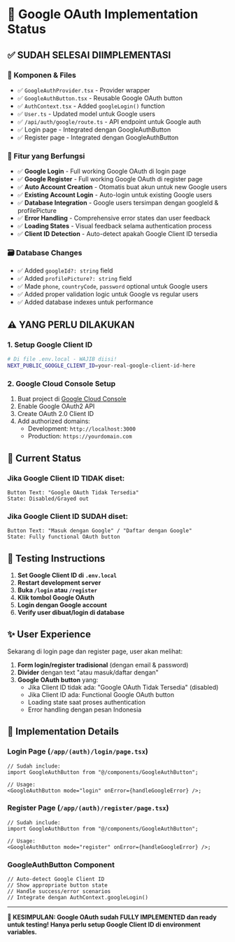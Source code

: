 # 🔐 Google OAuth Implementation Status

## ✅ SUDAH SELESAI DIIMPLEMENTASI

### 🔧 Komponen & Files

- ✅ `GoogleAuthProvider.tsx` - Provider wrapper
- ✅ `GoogleAuthButton.tsx` - Reusable Google OAuth button
- ✅ `AuthContext.tsx` - Added `googleLogin()` function
- ✅ `User.ts` - Updated model untuk Google users
- ✅ `/api/auth/google/route.ts` - API endpoint untuk Google auth
- ✅ Login page - Integrated dengan GoogleAuthButton
- ✅ Register page - Integrated dengan GoogleAuthButton

### 🎯 Fitur yang Berfungsi

- ✅ **Google Login** - Full working Google OAuth di login page
- ✅ **Google Register** - Full working Google OAuth di register page
- ✅ **Auto Account Creation** - Otomatis buat akun untuk new Google users
- ✅ **Existing Account Login** - Auto-login untuk existing Google users
- ✅ **Database Integration** - Google users tersimpan dengan googleId & profilePicture
- ✅ **Error Handling** - Comprehensive error states dan user feedback
- ✅ **Loading States** - Visual feedback selama authentication process
- ✅ **Client ID Detection** - Auto-detect apakah Google Client ID tersedia

### 🗃️ Database Changes

- ✅ Added `googleId?: string` field
- ✅ Added `profilePicture?: string` field
- ✅ Made `phone`, `countryCode`, `password` optional untuk Google users
- ✅ Added proper validation logic untuk Google vs regular users
- ✅ Added database indexes untuk performance

## ⚠️ YANG PERLU DILAKUKAN

### 1. Setup Google Client ID

```bash
# Di file .env.local - WAJIB diisi!
NEXT_PUBLIC_GOOGLE_CLIENT_ID=your-real-google-client-id-here
```

### 2. Google Cloud Console Setup

1. Buat project di [Google Cloud Console](https://console.cloud.google.com/)
2. Enable Google OAuth2 API
3. Create OAuth 2.0 Client ID
4. Add authorized domains:
   - Development: `http://localhost:3000`
   - Production: `https://yourdomain.com`

## 🚦 Current Status

### Jika Google Client ID TIDAK diset:

```
Button Text: "Google OAuth Tidak Tersedia"
State: Disabled/Grayed out
```

### Jika Google Client ID SUDAH diset:

```
Button Text: "Masuk dengan Google" / "Daftar dengan Google"
State: Fully functional OAuth button
```

## 🧪 Testing Instructions

1. **Set Google Client ID di `.env.local`**
2. **Restart development server**
3. **Buka `/login` atau `/register`**
4. **Klik tombol Google OAuth**
5. **Login dengan Google account**
6. **Verify user dibuat/login di database**

## ✨ User Experience

Sekarang di login page dan register page, user akan melihat:

1. **Form login/register tradisional** (dengan email & password)
2. **Divider** dengan text "atau masuk/daftar dengan"
3. **Google OAuth button** yang:
   - Jika Client ID tidak ada: "Google OAuth Tidak Tersedia" (disabled)
   - Jika Client ID ada: Functional Google OAuth button
   - Loading state saat proses authentication
   - Error handling dengan pesan Indonesia

## 🔧 Implementation Details

### Login Page (`/app/(auth)/login/page.tsx`)

```tsx
// Sudah include:
import GoogleAuthButton from "@/components/GoogleAuthButton";

// Usage:
<GoogleAuthButton mode="login" onError={handleGoogleError} />;
```

### Register Page (`/app/(auth)/register/page.tsx`)

```tsx
// Sudah include:
import GoogleAuthButton from "@/components/GoogleAuthButton";

// Usage:
<GoogleAuthButton mode="register" onError={handleGoogleError} />;
```

### GoogleAuthButton Component

```tsx
// Auto-detect Google Client ID
// Show appropriate button state
// Handle success/error scenarios
// Integrate dengan AuthContext.googleLogin()
```

---

**🎉 KESIMPULAN: Google OAuth sudah FULLY IMPLEMENTED dan ready untuk testing! Hanya perlu setup Google Client ID di environment variables.**
